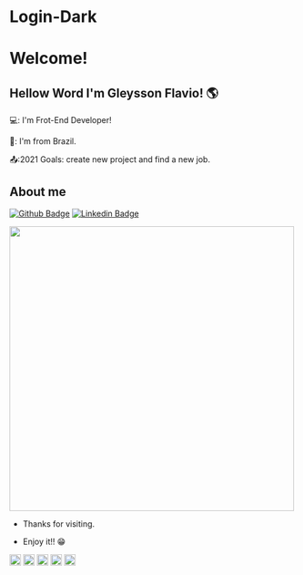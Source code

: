 # Login-Dark

# Welcome!

## Hellow Word I'm Gleysson Flavio! :earth_americas:

💻: I'm Frot-End Developer!


🏡: I'm from Brazil.


📤:2021 Goals: create new project and find a new job.



## About me 


[![Github Badge](https://img.shields.io/badge/-Github-000?style=flat-square&logo=Github&logoColor=white&link=https://github.com/Gleysson369)](https://github.com/Gleysson369)
[![Linkedin Badge](https://img.shields.io/badge/-LinkedIn-blue?style=flat-square&logo=Linkedin&logoColor=white&link=https://www.linkedin.com/in/gleysson-flavio-094a17198/)]( https://www.linkedin.com/in/gleysson-flavio-094a17198/)




<img src=https://github.com/TheDudeThatCode/TheDudeThatCode/blob/master/Assets/Mario_Gameplay.gif width="500">


- Thanks for visiting.


- Enjoy it!! :grin:



<code><img height="20" src="https://img.shields.io/badge/YouTube-FF0000?style=for-the-badge&logo=youtube&logoColor=white"></code>
<code><img height="20" src="https://img.shields.io/badge/Crunchyroll-F47521?style=for-the-badge&logo=crunchyroll&logoColor=white"></code>
<code><img height="20" src="https://img.shields.io/badge/Java-ED8B00?style=for-the-badge&logo=java&logoColor=white"></code>
<code><img height="20" src="https://img.shields.io/badge/Deezer-FEAA2D?style=for-the-badge&logo=deezer&logoColor=white"></code>
<code><img height="20" src="https://img.shields.io/badge/Shazam-0088FF?style=for-the-badge&logo=Shazam&logoColor=white"></code>
